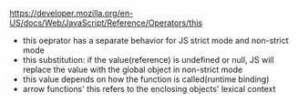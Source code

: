 https://developer.mozilla.org/en-US/docs/Web/JavaScript/Reference/Operators/this

- this oeprator has a separate behavior for JS strict mode and non-strict mode
- this substitution: if the value(reference) is undefined or null, JS will replace the value with the global object in non-strict mode
- this value depends on how the function is called(runtime binding)
- arrow functions' this refers to the enclosing objects' lexical context
